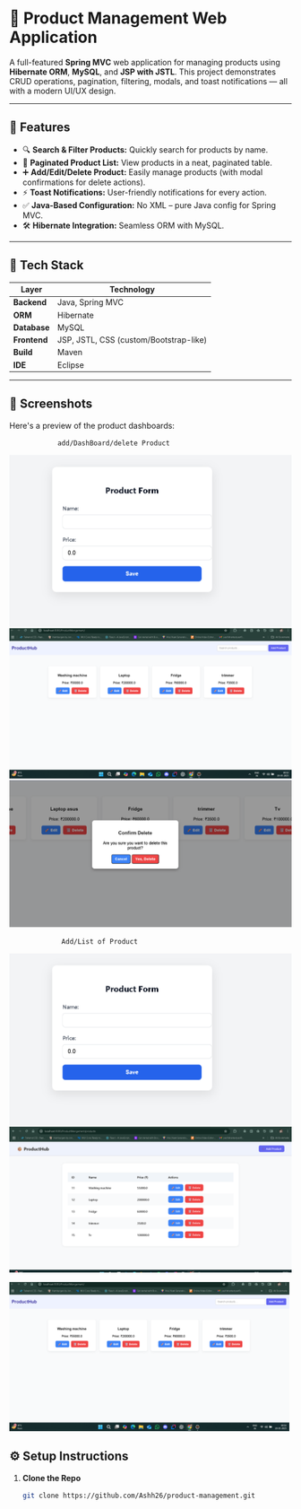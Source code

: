 # 🛒 Product Management Web Application

A full-featured **Spring MVC** web application for managing products using **Hibernate ORM**, **MySQL**, and **JSP with JSTL**. This project demonstrates CRUD operations, pagination, filtering, modals, and toast notifications — all with a modern UI/UX design.

---

## 🚀 Features

- 🔍 **Search & Filter Products:** Quickly search for products by name.
- 📄 **Paginated Product List:** View products in a neat, paginated table.
- ➕ **Add/Edit/Delete Product:** Easily manage products (with modal confirmations for delete actions).
- ⚡ **Toast Notifications:** User-friendly notifications for every action.
- ✅ **Java-Based Configuration:** No XML – pure Java config for Spring MVC.
- 🛠 **Hibernate Integration:** Seamless ORM with MySQL.

---

## 🧰 Tech Stack

| **Layer**    | **Technology**           |
|--------------|--------------------------|
| **Backend**  | Java, Spring MVC         |
| **ORM**      | Hibernate                |
| **Database** | MySQL                    |
| **Frontend** | JSP, JSTL, CSS (custom/Bootstrap-like) |
| **Build**    | Maven                    |
| **IDE**      | Eclipse                  |

---

## 📸 Screenshots
Here's a preview of the product dashboards:

				add/DashBoard/delete Product
					
 ![Dashboard UI](assests/addProduct.png)   ![Dashboard UI](assests/dashboard.png)  ![Dashboard UI](assests/deletProduct.png)

				 Add/List of Product

 ![Dashboard UI](assests/addProduct.png)  ![Dashboard UI](assests/listOfProducts.png)

<p>
  <img src="assests/dashboard.png" alt="Dashboard Screenshot" width="500"/>
</p>


## ⚙️ Setup Instructions

1. **Clone the Repo**
   ```bash
   git clone https://github.com/Ashh26/product-management.git
